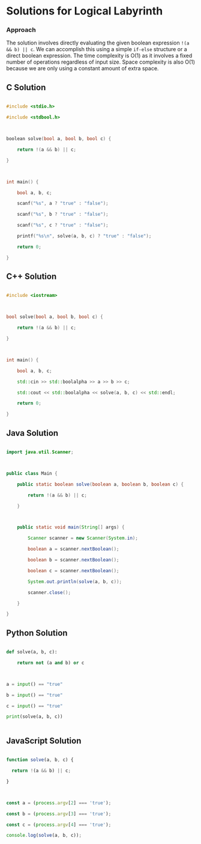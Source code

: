 # Solutions for Logical Labyrinth

### Approach
The solution involves directly evaluating the given boolean expression `!(a && b) || c`.  We can accomplish this using a simple `if-else` structure or a direct boolean expression.  The time complexity is O(1) as it involves a fixed number of operations regardless of input size. Space complexity is also O(1) because we are only using a constant amount of extra space.

## C Solution
```c
#include <stdio.h>
#include <stdbool.h>

boolean solve(bool a, bool b, bool c) {
    return !(a && b) || c;
}

int main() {
    bool a, b, c;
    scanf("%s", a ? "true" : "false");
    scanf("%s", b ? "true" : "false");
    scanf("%s", c ? "true" : "false");
    printf("%s\n", solve(a, b, c) ? "true" : "false");
    return 0;
}
```

## C++ Solution
```cpp
#include <iostream>

bool solve(bool a, bool b, bool c) {
    return !(a && b) || c;
}

int main() {
    bool a, b, c;
    std::cin >> std::boolalpha >> a >> b >> c;
    std::cout << std::boolalpha << solve(a, b, c) << std::endl;
    return 0;
}
```

## Java Solution
```java
import java.util.Scanner;

public class Main {
    public static boolean solve(boolean a, boolean b, boolean c) {
        return !(a && b) || c;
    }

    public static void main(String[] args) {
        Scanner scanner = new Scanner(System.in);
        boolean a = scanner.nextBoolean();
        boolean b = scanner.nextBoolean();
        boolean c = scanner.nextBoolean();
        System.out.println(solve(a, b, c));
        scanner.close();
    }
}
```

## Python Solution
```python
def solve(a, b, c):
    return not (a and b) or c

a = input() == "true"
b = input() == "true"
c = input() == "true"
print(solve(a, b, c))

```

## JavaScript Solution
```javascript
function solve(a, b, c) {
  return !(a && b) || c;
}

const a = (process.argv[2] === 'true');
const b = (process.argv[3] === 'true');
const c = (process.argv[4] === 'true');
console.log(solve(a, b, c));

```